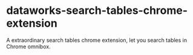 # dataworks-search-tables-chrome-extension
A extraordinary search tables chrome extension, let you search tables in Chrome omnibox.
